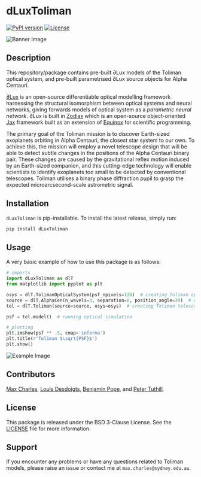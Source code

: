 # dLuxToliman

[![PyPI version](https://badge.fury.io/py/dLuxToliman.svg)](https://badge.fury.io/py/dLuxToliman)
[![License](https://img.shields.io/badge/license-BSD%203--Clause-blue.svg)](LICENSE)

![Banner Image](./assets/dLuxToliman_banner.jpg)

## Description
This repository/package contains pre-built ∂Lux models of the Toliman optical system, and pre-built parametrised ∂Lux source objects for Alpha Centauri.

[∂Lux](https://louisdesdoigts.github.io/dLux/) is an open-source differentiable optical modelling framework harnessing the structural isomorphism between optical systems and neural networks, giving forwards models of optical system as a _parametric neural network_.
∂Lux is built in [Zodiax](https://github.com/LouisDesdoigts/zodiax) which is an open-source object-oriented [Jax](https://github.com/google/jax) framework built as an extension of [Equinox](https://github.com/patrick-kidger/equinox) for scientific programming.

The primary goal of the Toliman mission is to discover Earth-sized exoplanets orbiting in Alpha Centauri, the closest star system to our own.
To achieve this, the mission will employ a novel telescope design that will be able to detect subtle changes in the positions of the Alpha Centauri binary pair.
These changes are caused by the gravitational reflex motion induced by an Earth-sized companion, and this cutting-edge technology will enable scientists to identify exoplanets too small to be detected by conventional telescopes.
Toliman utilises a binary phase diffraction pupil to grasp the expected microarcsecond-scale astrometric signal.

## Installation

`dLuxToliman` is pip-installable. To install the latest release, simply run:

```bash
pip install dLuxToliman
```

## Usage

A very basic example of how to use this package is as follows:

```python
# imports
import dLuxToliman as dlT
from matplotlib import pyplot as plt

osys = dlT.TolimanOpticalSystem(psf_npixels=128)  # creating Toliman optical system
source = dlT.AlphaCen(n_wavels=3, separation=8, position_angle=30)  # creating Alpha Centauri source
tel = dlT.Toliman(source=source, osys=osys)  # creating Toliman telescope

psf = tel.model()  # running optical simulation

# plotting
plt.imshow(psf ** .5, cmap='inferno')
plt.title(r'Toliman $\sqrt{PSF}$')
plt.show()
```

![Example Image](./assets/basic_toliman_psf.jpg)

## Contributors
[Max Charles](https://github.com/maxecharles), [Louis Desdoigts](https://github.com/LouisDesdoigts), [Benjamin Pope](https://github.com/benjaminpope), and [Peter Tuthill](https://github.com/ptuthill).

## License

This package is released under the BSD 3-Clause License. See the [LICENSE](LICENSE) file for more information.

## Support

If you encounter any problems or have any questions related to Toliman models, please raise an issue or contact me at `max.charles@sydney.edu.au`.
